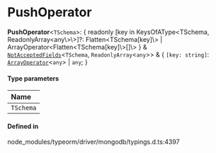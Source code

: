 # PushOperator

 **PushOperator**<`TSchema`\>: { readonly [key in KeysOfAType<TSchema, ReadonlyArray<any\\>\\>]?: Flatten<TSchema[key]\\> \| ArrayOperator<Flatten<TSchema[key]\\>[]\\> } & [`NotAcceptedFields`](NotAcceptedFields.md)<`TSchema`, `ReadonlyArray`<`any`\>\> & { `[key: string]`: [`ArrayOperator`](ArrayOperator.md)<`any`\> \| `any`;  }

#### Type parameters

| Name |
| :------ |
| `TSchema` | `object` |

#### Defined in

node_modules/typeorm/driver/mongodb/typings.d.ts:4397
